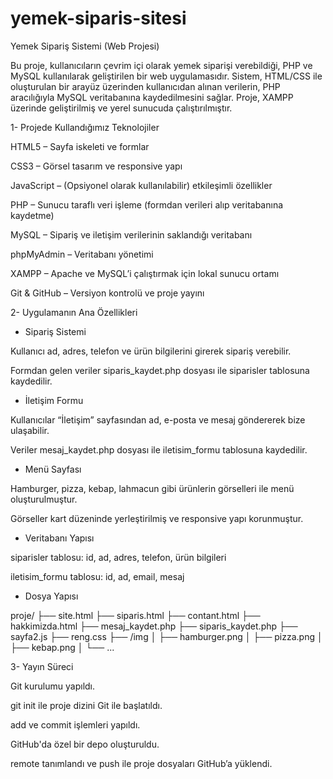 # yemek-siparis-sitesi


Yemek Sipariş Sistemi (Web Projesi)

Bu proje, kullanıcıların çevrim içi olarak yemek siparişi verebildiği, PHP ve MySQL kullanılarak geliştirilen bir web uygulamasıdır. Sistem, HTML/CSS ile oluşturulan bir arayüz üzerinden kullanıcıdan alınan verilerin, PHP aracılığıyla MySQL veritabanına kaydedilmesini sağlar. Proje, XAMPP üzerinde geliştirilmiş ve yerel sunucuda çalıştırılmıştır.

1- Projede Kullandığımız Teknolojiler

HTML5 – Sayfa iskeleti ve formlar

CSS3 – Görsel tasarım ve responsive yapı

JavaScript – (Opsiyonel olarak kullanılabilir) etkileşimli özellikler

PHP – Sunucu taraflı veri işleme (formdan verileri alıp veritabanına kaydetme)

MySQL – Sipariş ve iletişim verilerinin saklandığı veritabanı

phpMyAdmin – Veritabanı yönetimi

XAMPP – Apache ve MySQL’i çalıştırmak için lokal sunucu ortamı

Git & GitHub – Versiyon kontrolü ve proje yayını

2- Uygulamanın Ana Özellikleri

* Sipariş Sistemi

Kullanıcı ad, adres, telefon ve ürün bilgilerini girerek sipariş verebilir.

Formdan gelen veriler siparis_kaydet.php dosyası ile siparisler tablosuna kaydedilir.

* İletişim Formu

Kullanıcılar “İletişim” sayfasından ad, e-posta ve mesaj göndererek bize ulaşabilir.

Veriler mesaj_kaydet.php dosyası ile iletisim_formu tablosuna kaydedilir.

* Menü Sayfası

Hamburger, pizza, kebap, lahmacun gibi ürünlerin görselleri ile menü oluşturulmuştur.

Görseller kart düzeninde yerleştirilmiş ve responsive yapı korunmuştur.

* Veritabanı Yapısı

siparisler tablosu: id, ad, adres, telefon, ürün bilgileri

iletisim_formu tablosu: id, ad, email, mesaj

* Dosya Yapısı

proje/
├── site.html
├── siparis.html
├── contant.html
├── hakkimizda.html
├── mesaj_kaydet.php
├── siparis_kaydet.php
├── sayfa2.js
├── reng.css
├── /img
│   ├── hamburger.png
│   ├── pizza.png
│   ├── kebap.png
│   └── ...

3- Yayın Süreci

Git kurulumu yapıldı.

git init ile proje dizini Git ile başlatıldı.

add ve commit işlemleri yapıldı.

GitHub'da özel bir depo oluşturuldu.

remote tanımlandı ve push ile proje dosyaları GitHub’a yüklendi.
